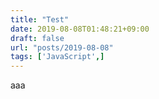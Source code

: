```yaml
---
title: "Test"
date: 2019-08-08T01:48:21+09:00
draft: false
url: "posts/2019-08-08"
tags: ['JavaScript',]
---
```


aaa